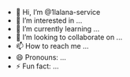 - 👋 Hi, I’m @1lalana-service
- 👀 I’m interested in ...
- 🌱 I’m currently learning ...
- 💞️ I’m looking to collaborate on ...
- 📫 How to reach me ...
- 😄 Pronouns: ...
- ⚡ Fun fact: ...

<!---
1lalana-service/1lalana-service is a ✨ special ✨ repository because its `README.md` (this file) appears on your GitHub profile.
You can click the Preview link to take a look at your changes.
--->
